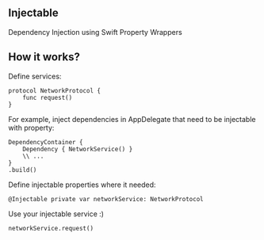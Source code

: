 ## Injectable

Dependency Injection using Swift Property Wrappers

## How it works?

Define services:
```
protocol NetworkProtocol {
    func request()
}
```

For example, inject dependencies in AppDelegate that need to be injectable with property:

```
DependencyContainer {
    Dependency { NetworkService() }
    \\ ...
}
.build()
```

Define injectable properties where it needed:

```
@Injectable private var networkService: NetworkProtocol
```
Use your injectable service :)
```
networkService.request()
```
